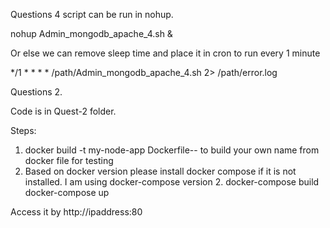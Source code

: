 Questions 4 script can be run in nohup.

nohup Admin_mongodb_apache_4.sh &

Or else we can remove sleep time and place it in cron to run every 1 minute

*/1 * * * * /path/Admin_mongodb_apache_4.sh 2> /path/error.log

Questions 2.

Code is in Quest-2 folder.

Steps: 

1. docker build -t my-node-app Dockerfile-- to build your own name from docker file for testing
2. Based on docker version please install docker compose if it is not installed. I am using docker-compose version 2.
docker-compose build 
docker-compose up 

Access it by http://ipaddress:80



